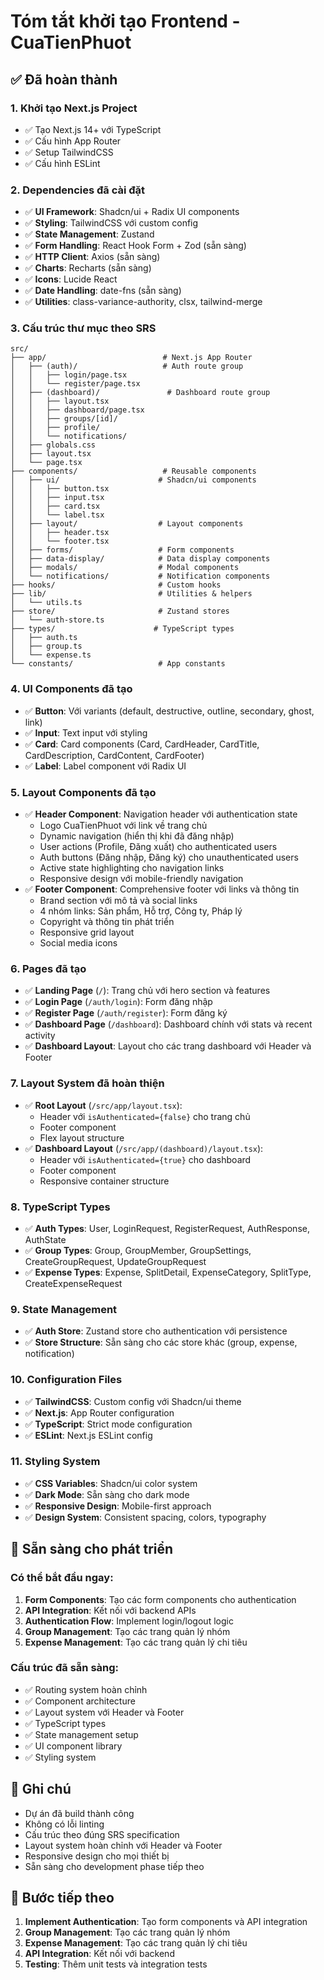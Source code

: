 # Tóm tắt khởi tạo Frontend - CuaTienPhuot

## ✅ Đã hoàn thành

### 1. Khởi tạo Next.js Project

- ✅ Tạo Next.js 14+ với TypeScript
- ✅ Cấu hình App Router
- ✅ Setup TailwindCSS
- ✅ Cấu hình ESLint

### 2. Dependencies đã cài đặt

- ✅ **UI Framework**: Shadcn/ui + Radix UI components
- ✅ **Styling**: TailwindCSS với custom config
- ✅ **State Management**: Zustand
- ✅ **Form Handling**: React Hook Form + Zod (sẵn sàng)
- ✅ **HTTP Client**: Axios (sẵn sàng)
- ✅ **Charts**: Recharts (sẵn sàng)
- ✅ **Icons**: Lucide React
- ✅ **Date Handling**: date-fns (sẵn sàng)
- ✅ **Utilities**: class-variance-authority, clsx, tailwind-merge

### 3. Cấu trúc thư mục theo SRS

```
src/
├── app/                          # Next.js App Router
│   ├── (auth)/                   # Auth route group
│   │   ├── login/page.tsx
│   │   └── register/page.tsx
│   ├── (dashboard)/               # Dashboard route group
│   │   ├── layout.tsx
│   │   ├── dashboard/page.tsx
│   │   ├── groups/[id]/
│   │   ├── profile/
│   │   └── notifications/
│   ├── globals.css
│   ├── layout.tsx
│   └── page.tsx
├── components/                   # Reusable components
│   ├── ui/                      # Shadcn/ui components
│   │   ├── button.tsx
│   │   ├── input.tsx
│   │   ├── card.tsx
│   │   └── label.tsx
│   ├── layout/                  # Layout components
│   │   ├── header.tsx
│   │   └── footer.tsx
│   ├── forms/                   # Form components
│   ├── data-display/            # Data display components
│   ├── modals/                  # Modal components
│   └── notifications/           # Notification components
├── hooks/                       # Custom hooks
├── lib/                         # Utilities & helpers
│   └── utils.ts
├── store/                       # Zustand stores
│   └── auth-store.ts
├── types/                      # TypeScript types
│   ├── auth.ts
│   ├── group.ts
│   └── expense.ts
└── constants/                   # App constants
```

### 4. UI Components đã tạo

- ✅ **Button**: Với variants (default, destructive, outline, secondary, ghost, link)
- ✅ **Input**: Text input với styling
- ✅ **Card**: Card components (Card, CardHeader, CardTitle, CardDescription, CardContent, CardFooter)
- ✅ **Label**: Label component với Radix UI

### 5. Layout Components đã tạo

- ✅ **Header Component**: Navigation header với authentication state
  - Logo CuaTienPhuot với link về trang chủ
  - Dynamic navigation (hiển thị khi đã đăng nhập)
  - User actions (Profile, Đăng xuất) cho authenticated users
  - Auth buttons (Đăng nhập, Đăng ký) cho unauthenticated users
  - Active state highlighting cho navigation links
  - Responsive design với mobile-friendly navigation
- ✅ **Footer Component**: Comprehensive footer với links và thông tin
  - Brand section với mô tả và social links
  - 4 nhóm links: Sản phẩm, Hỗ trợ, Công ty, Pháp lý
  - Copyright và thông tin phát triển
  - Responsive grid layout
  - Social media icons

### 6. Pages đã tạo

- ✅ **Landing Page** (`/`): Trang chủ với hero section và features
- ✅ **Login Page** (`/auth/login`): Form đăng nhập
- ✅ **Register Page** (`/auth/register`): Form đăng ký
- ✅ **Dashboard Page** (`/dashboard`): Dashboard chính với stats và recent activity
- ✅ **Dashboard Layout**: Layout cho các trang dashboard với Header và Footer

### 7. Layout System đã hoàn thiện

- ✅ **Root Layout** (`/src/app/layout.tsx`):
  - Header với `isAuthenticated={false}` cho trang chủ
  - Footer component
  - Flex layout structure
- ✅ **Dashboard Layout** (`/src/app/(dashboard)/layout.tsx`):
  - Header với `isAuthenticated={true}` cho dashboard
  - Footer component
  - Responsive container structure

### 8. TypeScript Types

- ✅ **Auth Types**: User, LoginRequest, RegisterRequest, AuthResponse, AuthState
- ✅ **Group Types**: Group, GroupMember, GroupSettings, CreateGroupRequest, UpdateGroupRequest
- ✅ **Expense Types**: Expense, SplitDetail, ExpenseCategory, SplitType, CreateExpenseRequest

### 9. State Management

- ✅ **Auth Store**: Zustand store cho authentication với persistence
- ✅ **Store Structure**: Sẵn sàng cho các store khác (group, expense, notification)

### 10. Configuration Files

- ✅ **TailwindCSS**: Custom config với Shadcn/ui theme
- ✅ **Next.js**: App Router configuration
- ✅ **TypeScript**: Strict mode configuration
- ✅ **ESLint**: Next.js ESLint config

### 11. Styling System

- ✅ **CSS Variables**: Shadcn/ui color system
- ✅ **Dark Mode**: Sẵn sàng cho dark mode
- ✅ **Responsive Design**: Mobile-first approach
- ✅ **Design System**: Consistent spacing, colors, typography

## 🚀 Sẵn sàng cho phát triển

### Có thể bắt đầu ngay:

1. **Form Components**: Tạo các form components cho authentication
2. **API Integration**: Kết nối với backend APIs
3. **Authentication Flow**: Implement login/logout logic
4. **Group Management**: Tạo các trang quản lý nhóm
5. **Expense Management**: Tạo các trang quản lý chi tiêu

### Cấu trúc đã sẵn sàng:

- ✅ Routing system hoàn chỉnh
- ✅ Component architecture
- ✅ Layout system với Header và Footer
- ✅ TypeScript types
- ✅ State management setup
- ✅ UI component library
- ✅ Styling system

## 📝 Ghi chú

- Dự án đã build thành công
- Không có lỗi linting
- Cấu trúc theo đúng SRS specification
- Layout system hoàn chỉnh với Header và Footer
- Responsive design cho mọi thiết bị
- Sẵn sàng cho development phase tiếp theo

## 🎯 Bước tiếp theo

1. **Implement Authentication**: Tạo form components và API integration
2. **Group Management**: Tạo các trang quản lý nhóm
3. **Expense Management**: Tạo các trang quản lý chi tiêu
4. **API Integration**: Kết nối với backend
5. **Testing**: Thêm unit tests và integration tests
